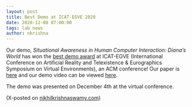 ```yaml
---
layout: post
title: Best Demo at ICAT-EGVE 2020
date: 2020-12-08 07:00:00
tags: lab news
author: nkrishna
---
```

Our demo, *Situational Awareness in Human Computer Interaction: Diana’s World* has won the [best demo award](https://icat-egve-2020.org/awards/) at ICAT-EGVE (International Conference on Artificial Reality and Telexistence & Eurographics Symposium on Virtual Environments), an ACM conference!  Our paper is [here](https://www.nikhilkrishnaswamy.com/assets/docs/pdfs/ICAT-EGVE-2020.pdf) and our demo video can be viewed [here](https://www.youtube.com/watch?v=0b2_PWS_QZ4).

The demo was presented on December 4th at the virtual conference.

(X-posted on [nikhilkrishnaswamy.com](https://www.nikhilkrishnaswamy.com/2020/12/08/best-demo-icat-egve-2020.html))
